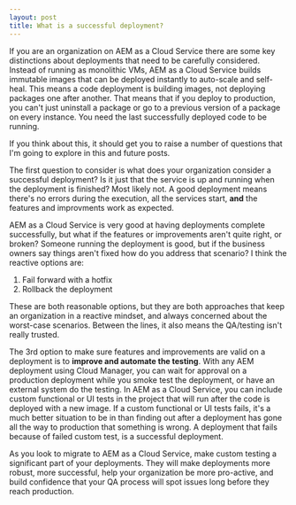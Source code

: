 ```yaml
---
layout: post
title: What is a successful deployment?
---
```

If you are an organization on AEM as a Cloud Service there are some key distinctions about deployments that need to be carefully considered. Instead of running as monolithic VMs, AEM as a Cloud Service builds immutable images that can be deployed instantly to auto-scale and self-heal. This means a code deployment is building images, not deploying packages one after another. That means that if you deploy to production, you can't just uninstall a package or go to a previous version of a package on every instance. You need the last successfully deployed code to be running.

If you think about this, it should get you to raise a number of questions that I'm going to explore in this and future posts. 

The first question to consider is what does your organization consider a successful deployment? Is it just that the service is up and running when the deployment is finished? Most likely not. A good deployment means there's no errors during the execution, all the services start, **and** the features and improvments work as expected. 

AEM as a Cloud Service is very good at having deployments complete successfully, but what if the features or improvements aren't quite right, or broken? Someone running the deployment is good, but if the business owners say things aren't fixed how do you address that scenario? I think the reactive options are:

1. Fail forward with a hotfix
2. Rollback the deployment

These are both reasonable options, but they are both approaches that keep an organization in a reactive mindset, and always concerned about the worst-case scenarios. Between the lines, it also means the QA/testing isn't really trusted.

The 3rd option to make sure features and improvements are valid on a deployment is to **improve and automate the testing**. With any AEM deployment using Cloud Manager, you can wait for approval on a production deployment while you smoke test the deployment, or have an external system do the testing. In AEM as a Cloud Service, you can include custom functional or UI tests in the project that will run after the code is deployed with a new image. If a custom functional or UI tests fails, it's a much better situation to be in than finding out after a deployment has gone all the way to production that something is wrong. A deployment that fails because of failed custom test, is a successful deployment. 

As you look to migrate to AEM as a Cloud Service, make custom testing a significant part of your deployments. They will make deployments more robust, more successful, help your organization be more pro-active, and build confidence that your QA process will spot issues long before they reach production. 


